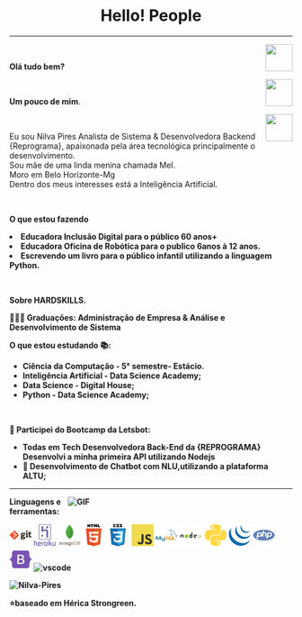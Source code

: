 <h1 align="center"> Hello! People</h1>
<hr/>
<a href="mailto:piresnilva@gmail.com" target="_blank">
<img align="right" src="https://i.ibb.co/RH9HvpP/gratis-png-logotipo-de-correo-electronico-bloque-de-firma-de-iconos-de-equipo-de-correo-electronico.png"width="48px" height="48px">
</a><br />
<p align="left" > 
  <b>Olá tudo bem?</b>
</p>
<a href="https://github.com/nilva2020" target="_blank">
  <img align="right" src="https://cdn.iconscout.com/icon/free/png-256/github-108-438008.png" width="48px" height="48px">
</a><br />
<p align="left" > <b>Um pouco de mim</b>.</p>
<a href="https://www.linkedin.com/in/nilva-pires/" target="_blank">
  <img align="right" src="https://i.ibb.co/Kx2GSrT/linkedin.png" width="48px" height="48px">
</a><br />


<p align="left">
  Eu sou Nilva Pires Analista de Sistema & Desenvolvedora Backend {Reprograma}, apaixonada pela área tecnológica principalmente o desenvolvimento.<br />
  Sou mãe de uma linda menina chamada Mel.</br>
  Moro em Belo Horizonte-Mg<br />
  Dentro dos meus interesses está a Inteligência Artificial.<br />
</p></br>
<p align="left"> <b>O  que   estou  fazendo </p>
  <li> Educadora Inclusão Digital para o público 60 anos+ </li>
  <li> Educadora Oficina de Robótica para o publico 6anos à 12 anos.</li>
  <li> Escrevendo um livro para o público infantil utilizando a linguagem Python.  </li>
  
  
</p><br />

<p align="left" > <b> Sobre HARDSKILLS</b>.</p>
<p align="left" >👩🏻‍🎓 Graduações: Administração de Empresa & Análise e Desenvolvimento de Sistema<br />
   
<p align="left" >O que estou estudando 📚:</p>
<p align="left" >
<ul>
  <li>Ciência da Computação - 5° semestre- Estácio.</li>
  <li>Inteligência Artificial - Data Science Academy; </li>
  <li>Data Science - Digital House; </li>
  <li>Python - Data Science Academy;</li>

</ul></p></br>

<p align="left" >🚀 Participei do Bootcamp da Letsbot:<ul>
  
  <li> Todas em Tech Desenvolvedora Back-End da {REPROGRAMA} Desenvolvi a minha primeira API utilizando Nodejs</li>
  
  <li>🤖 Desenvolvimento de Chatbot com NLU,utilizando a plataforma ALTU; </li>
  
  </ul></p>
<hr />

<img align="right" alt="GIF" src="https://octocat-generator-assets.githubusercontent.com/my-octocat-1615670651576.png" width="400px" />


**Linguagens e ferramentas:**  

<p align="left">
<img src="https://raw.githubusercontent.com/devicons/devicon/master/icons/git/git-original-wordmark.svg" alt="git" width="40" height="40"/>
<img src="https://raw.githubusercontent.com/devicons/devicon/master/icons/heroku/heroku-original-wordmark.svg" alt="heroku" width="40" height="40"/>
<img src="https://raw.githubusercontent.com/devicons/devicon/master/icons/mongodb/mongodb-original-wordmark.svg" alt="mongodb" width="40" height="40"/>
<img src="https://raw.githubusercontent.com/devicons/devicon/master/icons/html5/html5-original-wordmark.svg" alt="html5" width="40" height="40"/> 
<img src="https://raw.githubusercontent.com/devicons/devicon/master/icons/css3/css3-original-wordmark.svg" alt="css3" width="40" height="40"/> 
<img src="https://raw.githubusercontent.com/devicons/devicon/master/icons/javascript/javascript-original.svg" alt="javascript" width="40" height="40"/> 
<img src="https://raw.githubusercontent.com/devicons/devicon/master/icons/mysql/mysql-original-wordmark.svg" alt="mysql" width="40" height="40"/> 
<img src="https://raw.githubusercontent.com/devicons/devicon/master/icons/nodejs/nodejs-original-wordmark.svg" alt="nodejs" width="40" height="40"/> 
 <img src="https://raw.githubusercontent.com/devicons/devicon/master/icons/python/python-plain.svg" alt="Python" width="40" height="40" />
<img src="https://raw.githubusercontent.com/devicons/devicon/master/icons/jquery/jquery-plain.svg" alt="Jquery" width="40" height="40" />
<img src="https://raw.githubusercontent.com/devicons/devicon/master/icons/php/php-plain.svg" alt="PHP" width="40" height="40" />
<img src="https://raw.githubusercontent.com/devicons/devicon/master/icons/bootstrap/bootstrap-plain.svg" alt="Bootstrap" width="40" height="40" />
<img src="https://i.ibb.co/qRxV2fK/download.png" alt="vscode" width="40" height="40"/>

<p align="left"> <img src="https://komarev.com/ghpvc/?username=nilva2020" alt="Nilva-Pires" /> </p>
⭐baseado em  Hérica Strongreen.
